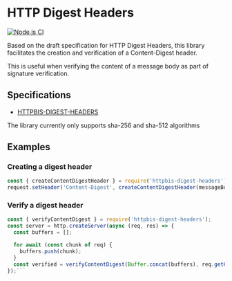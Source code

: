 # HTTP Digest Headers

[![Node.js CI](https://github.com/interledger/httpbis-digest-headers/actions/workflows/nodejs.yml/badge.svg)](https://github.com/interledger/httpbis-digest-headers/actions/workflows/nodejs.yml)

Based on the draft specification for HTTP Digest Headers, this library facilitates the creation and verification of a Content-Digest header.

This is useful when verifying the content of a message body as part of signature verification.

## Specifications

- [HTTPBIS-DIGEST-HEADERS](https://datatracker.ietf.org/doc/html/draft-ietf-httpbis-digest-headers)

The library currently only supports sha-256 and sha-512 algorithms

## Examples

### Creating a digest header

```js
const { createContentDigestHeader } = require('httpbis-digest-headers');
request.setHeader('Content-Digest', createContentDigestHeader(messageBody, ['sha-256']))
```

### Verify a digest header

```js
const { verifyContentDigest } = require('httpbis-digest-headers');
const server = http.createServer(async (req, res) => {
  const buffers = [];

  for await (const chunk of req) {
    buffers.push(chunk);
  }
  const verified = verifyContentDigest(Buffer.concat(buffers), req.getHeader('Content-Digest'))
});```
